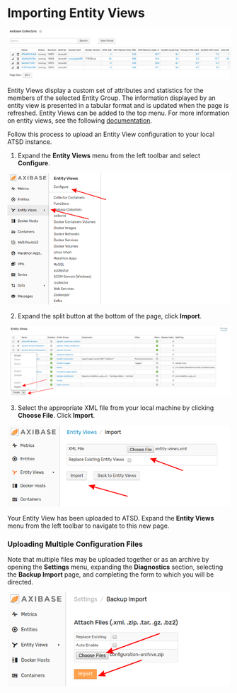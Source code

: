 # Importing Entity Views

![](images/entity-views.png)

Entity Views display a custom set of attributes and statistics for the members of the selected Entity Group. The information displayed by an entity view is presented in a tabular format and is updated when the page is refreshed. Entity Views can be added to the top menu. For more information on entity views, see the following [documentation](https://github.com/axibase/atsd/blob/master/configuration/entity_views.md).

Follow this process to upload an Entity View configuration to your local ATSD instance.

1. Expand the **Entity Views** menu from the left toolbar and select **Configure**.

![](images/portal-config-path.png)

2. Expand the split button at the bottom of the page, click **Import**.

![](images/import-evs.png)

3. Select the appropriate XML file from your local machine by clicking **Choose File**. Click **Import**.

![](images/import-page.png)

Your Entity View has been uploaded to ATSD. Expand the **Entity Views** menu from the left toolbar to navigate to this new page.

### Uploading Multiple Configuration Files

Note that multiple files may be uploaded together or as an archive by opening the **Settings** menu, expanding the **Diagnostics** section, selecting the **Backup Import** page, and completing the form to which you will be directed.

![](images/backup-import.png)

